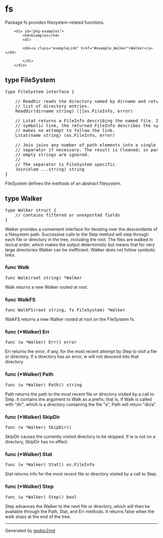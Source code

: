 
	
# fs
		
		
Package fs provides filesystem-related functions.


		

		
		<div id="pkg-examples">
			<h4>Examples</h4>
			<dl>
			
			<dd><a class="exampleLink" href="#example_Walker">Walker</a></dd>
			
			</dl>
		</div>
		







## type FileSystem
<pre>type FileSystem interface {

    <span class="comment">// ReadDir reads the directory named by dirname and returns a</span>
    <span class="comment">// list of directory entries.</span>
    ReadDir(dirname string) ([]os.FileInfo, error)

    <span class="comment">// Lstat returns a FileInfo describing the named file. If the file is a</span>
    <span class="comment">// symbolic link, the returned FileInfo describes the symbolic link. Lstat</span>
    <span class="comment">// makes no attempt to follow the link.</span>
    Lstat(name string) (os.FileInfo, error)

    <span class="comment">// Join joins any number of path elements into a single path, adding a</span>
    <span class="comment">// separator if necessary. The result is Cleaned; in particular, all</span>
    <span class="comment">// empty strings are ignored.</span>
    <span class="comment">//</span>
    <span class="comment">// The separator is FileSystem specific.</span>
    Join(elem ...string) string
}</pre>

FileSystem defines the methods of an abstract filesystem.















## type Walker
<pre>type Walker struct {
    <span class="comment">// contains filtered or unexported fields</span>
}</pre>

Walker provides a convenient interface for iterating over the
descendants of a filesystem path.
Successive calls to the Step method will step through each
file or directory in the tree, including the root. The files
are walked in lexical order, which makes the output deterministic
but means that for very large directories Walker can be inefficient.
Walker does not follow symbolic links.











### func Walk
<pre>func Walk(root string) *Walker</pre>

Walk returns a new Walker rooted at root.





### func WalkFS
<pre>func WalkFS(root string, fs FileSystem) *Walker</pre>

WalkFS returns a new Walker rooted at root on the FileSystem fs.







### func (*Walker) Err
<pre>func (w *Walker) Err() error</pre>
<p>
Err returns the error, if any, for the most recent attempt
by Step to visit a file or directory. If a directory has
an error, w will not descend into that directory.
</p>





### func (*Walker) Path
<pre>func (w *Walker) Path() string</pre>
<p>
Path returns the path to the most recent file or directory
visited by a call to Step. It contains the argument to Walk
as a prefix; that is, if Walk is called with &#34;dir&#34;, which is
a directory containing the file &#34;a&#34;, Path will return &#34;dir/a&#34;.
</p>





### func (*Walker) SkipDir
<pre>func (w *Walker) SkipDir()</pre>
<p>
SkipDir causes the currently visited directory to be skipped.
If w is not on a directory, SkipDir has no effect.
</p>





### func (*Walker) Stat
<pre>func (w *Walker) Stat() os.FileInfo</pre>
<p>
Stat returns info for the most recent file or directory
visited by a call to Step.
</p>





### func (*Walker) Step
<pre>func (w *Walker) Step() bool</pre>
<p>
Step advances the Walker to the next file or directory,
which will then be available through the Path, Stat,
and Err methods.
It returns false when the walk stops at the end of the tree.
</p>











- - -
Generated by [godoc2md](http://godoc.org/github.com/davecheney/godoc2md)